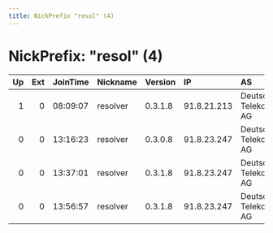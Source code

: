 ```yaml
---
title: NickPrefix "resol" (4)
---
```


# NickPrefix: "resol" (4)

|   Up |   Ext | JoinTime   | Nickname   | Version   | IP          | AS                  | CC   |   ORp |   Dirp | OS    | Contact   |   eFamMembers |
|-----:|------:|:-----------|:-----------|:----------|:------------|:--------------------|:-----|------:|-------:|:------|:----------|--------------:|
|    1 |     0 | 08:09:07   | resolver   | 0.3.1.8   | 91.8.21.213 | Deutsche Telekom AG | de   | 46138 |  32683 | Linux | None      |             1 |
|    0 |     0 | 13:16:23   | resolver   | 0.3.0.8   | 91.8.23.247 | Deutsche Telekom AG | de   | 46138 |      0 | Linux | None      |             1 |
|    0 |     0 | 13:37:01   | resolver   | 0.3.1.8   | 91.8.23.247 | Deutsche Telekom AG | de   | 46138 |      0 | Linux | None      |             1 |
|    0 |     0 | 13:56:57   | resolver   | 0.3.1.8   | 91.8.23.247 | Deutsche Telekom AG | de   | 46138 |      0 | Linux | None      |             1 |

